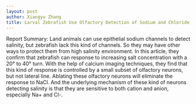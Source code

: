 ```yaml
---
layout: post
author: Xiangyu Zhang
title: Larval Zebrafish Use Olfactory Detection of Sodium and Chloride to Avoid Salt Water
---
```


Report Summary:
Land animals can use epithelial sodium channels to detect salinity, but zebrafish lack this kind of channels. So they may have other ways to protect them from high salinity environment. In this article, they confirm that zebrafish can response to increasing salt concentration with a 20° to 40° turn. With the help of calcium imaging techniques, they find that this kind of response is controlled by a small subset of olfactory neurons, but not lateral line. Ablating these olfactory neurons will eliminate the response to NaCl. And the underlying mechanism of these kind of neurons detecting salinity is that they are sensitive to both cation and anion, especially Na+ and Cl-.
